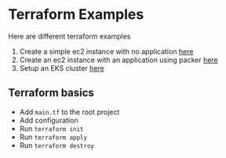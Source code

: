 # Terraform Examples

Here are different terraform examples

1. Create a simple ec2 instance with no application [here](aws-ec2-instance)
2. Create an ec2 instance with an application using packer [here](aws-packer-ami)
3. Setup an EKS cluster [here](aws-eks)

## Terraform basics

* Add `main.tf` to the root project
* Add configuration
* Run `terraform init`
* Run `terraform apply`
* Run `terraform destroy`